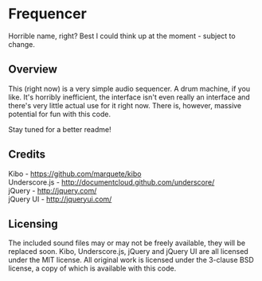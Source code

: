 Frequencer
==========

Horrible name, right? Best I could think up at the moment - subject to change.

Overview
--------

This (right now) is a very simple audio sequencer. A drum machine, if you like.
It's horribly inefficient, the interface isn't even really an interface and
there's very little actual use for it right now. There is, however, massive
potential for fun with this code.

Stay tuned for a better readme!

Credits
-------

Kibo - https://github.com/marquete/kibo  
Underscore.js - http://documentcloud.github.com/underscore/  
jQuery - http://jquery.com/  
jQuery UI - http://jqueryui.com/  

Licensing
---------

The included sound files may or may not be freely available, they will be
replaced soon. Kibo, Underscore.js, jQuery and jQuery UI are all licensed under
the MIT license. All original work is licensed under the 3-clause BSD license,
a copy of which is available with this code.
